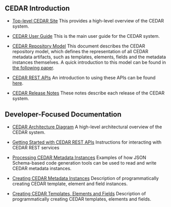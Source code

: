 
## CEDAR Introduction

* [Top-level CEDAR Site](https://metadatacenter.org/) This provides a high-level overview of the CEDAR system.

* [CEDAR User Guide](https://metadatacenter.github.io/cedar-manual/) This is the main user guide for the CEDAR system.

* [CEDAR Repository Model](https://metadatacenter.org/tools-training/outreach/cedar-template-model) This document describes the CEDAR repository model, which defines the representation of all CEDAR metadata artifacts, such as templates, elements, fields and the metadata instances themselves. A quick introduction to this model can be found in [the following paper](https://metadatacenter.org/open-repository-model-acquiring-knowledge-about-scientific-experiments). 

* [CEDAR REST APIs](https://resource.metadatacenter.org/api/) An introduction to using these APIs can be found [here](https://github.com/metadatacenter/cedar-docs/wiki/CEDAR-REST-APIs).

* [CEDAR Release Notes](https://github.com/metadatacenter/cedar-project/releases) These notes describe each release of the CEDAR system.

## Developer-Focused Documentation

* [CEDAR Architecture Diagram](https://github.com/metadatacenter/cedar-docs/blob/develop/diagrams/cedar_architecture/CEDAR%20Architecture.pdf) A high-level architectural overview of the CEDAR system.

* [Getting Started with CEDAR REST APIs](https://github.com/metadatacenter/cedar-docs/wiki/CEDAR-REST-APIs) Instructions for interacting with CEDAR REST services

* [Processing CEDAR Metadata Instances](https://github.com/metadatacenter/cedar-docs/wiki/Processing-CEDAR-Template-Instances) Examples of how JSON Schema-based code generation tools can be used to read and write CEDAR metadata instances.

* [Creating CEDAR Metadata Instances](https://github.com/metadatacenter/cedar-docs/wiki/CEDAR-Template,-Element,-and-Field-Instances) Description of programmatically creating CEDAR template, element and field instances.

* [Creating CEDAR Templates, Elements and Fields](https://github.com/metadatacenter/cedar-docs/wiki/CEDAR-Template,-Element,-and-Fields) Description of programmatically creating CEDAR templates, elements and fields.



